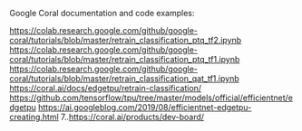 Google Coral documentation and code examples:

https://colab.research.google.com/github/google-coral/tutorials/blob/master/retrain_classification_ptq_tf2.ipynb
https://colab.research.google.com/github/google-coral/tutorials/blob/master/retrain_classification_ptq_tf1.ipynb
https://colab.research.google.com/github/google-coral/tutorials/blob/master/retrain_classification_qat_tf1.ipynb
https://coral.ai/docs/edgetpu/retrain-classification/
https://github.com/tensorflow/tpu/tree/master/models/official/efficientnet/edgetpu
https://ai.googleblog.com/2019/08/efficientnet-edgetpu-creating.html 7..https://coral.ai/products/dev-board/
